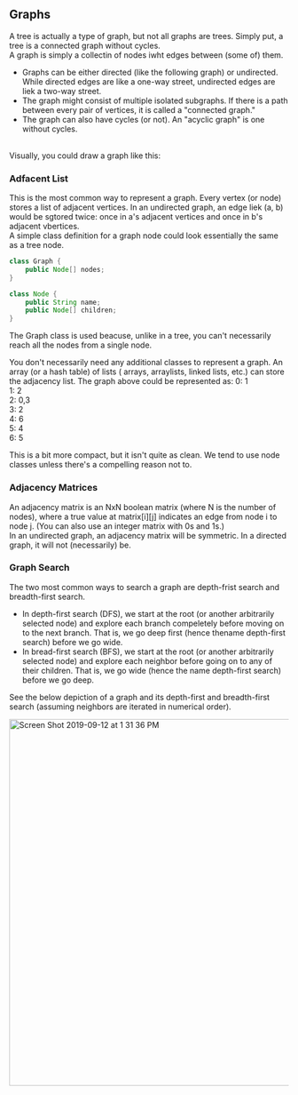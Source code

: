 ## Graphs

A tree is actually a type of graph, but not all graphs are trees. Simply put, a tree is a connected graph without cycles. 
<br />
A graph is simply a collectin of nodes iwht edges between (some of) them. 
- Graphs can be either directed (like the following graph) or undirected. While directed edges are like a one-way street, undirected edges are liek a two-way street.
- The graph might consist of multiple isolated subgraphs. If there is a path between every pair of vertices, it is called a "connected graph."
- The graph can also have cycles (or not). An "acyclic graph" is one without cycles.
<br />
Visually, you could draw a graph like this:


### Adfacent List

This is the most common way to represent a graph. Every vertex (or node) stores a list of adjacent vertices. In an undirected graph, an edge liek (a, b) would be sgtored twice: once in a's adjacent vertices and once in b's adjacent vbertices. 
<br />
A simple class definition for a graph node could look essentially the same as a tree node. 
```java
class Graph {
    public Node[] nodes;
}

class Node {
    public String name; 
    public Node[] children;
}

```
The Graph class is used beacuse, unlike in a tree, you can't necessarily reach all the nodes from a single node. 
<br />

You don't necessarily need any additional classes to represent a graph. An array (or a hash table) of lists ( arrays, arraylists, linked lists, etc.) can store the adjacency list. The graph above could be represented as:
0: 1 <br />
1: 2 <br />
2: 0,3 <br />
3: 2 <br />
4: 6 <br />
5: 4 <br />
6: 5 <br />

This is a bit more compact, but it isn't quite as clean. We tend to use node classes unless there's a compelling reason not to. 

### Adjacency Matrices

An adjacency matrix is an NxN boolean matrix (where N is the number of nodes), where a true value at matrix[i][j] indicates an edge from node i to node j.
(You can also use an integer matrix with 0s and 1s.)
<br />
In an undirected graph, an adjacency matrix will be symmetric. In a directed graph, it will not (necessarily) be. 



### Graph Search 

The two most common ways to search a graph are depth-frist search and breadth-first search. <br />

- In depth-first search (DFS), we start at the root (or another arbitrarily selected node) and explore each branch compeletely before moving on to the next branch. That is, we go deep first (hence thename depth-first search) before we go wide.
- In bread-first search (BFS), we start at the root (or another arbitrarily selected node) and explore each neighbor before going on to any of their children. That is, we go wide (hence the name depth-first search) before we go deep.

See the below depiction of a graph and its depth-first and breadth-first search (assuming neighbors are iterated in numerical order).

<img width="660" alt="Screen Shot 2019-09-12 at 1 31 36 PM" src="https://user-images.githubusercontent.com/46575719/64818797-aea36a80-d561-11e9-81c2-312b652caf31.png">




